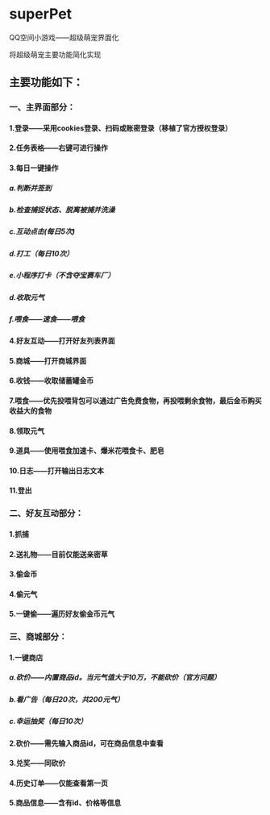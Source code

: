 # superPet
QQ空间小游戏——超级萌宠界面化

将超级萌宠主要功能简化实现
## 主要功能如下：
### 一、主界面部分：
####    1.登录——采用cookies登录、扫码或账密登录（移植了官方授权登录）
####    2.任务表格——右键可进行操作
####    3.每日一键操作
#####        a.判断并签到
#####        b.检查捕捉状态、脱离被捕并洗澡
#####        c.互动点击(每日5次)
#####        d.打工（每日10次）
#####        e.小程序打卡（不含夺宝赛车厂）
#####        d.收取元气
#####        f.喂食——速食——喂食
####    4.好友互动——打开好友列表界面
####    5.商城——打开商城界面
####    6.收钱——收取储蓄罐金币
####    7.喂食——优先投喂背包可以通过广告免费食物，再投喂剩余食物，最后金币购买收益大的食物
####    8.领取元气
####    9.道具——使用喂食加速卡、爆米花喂食卡、肥皂
####    10.日志——打开输出日志文本
####    11.登出
### 二、好友互动部分：
####    1.抓捕
####    2.送礼物——目前仅能送亲密草
####    3.偷金币
####    4.偷元气
####    5.一键偷——遍历好友偷金币元气
### 三、商城部分：
####    1.一键商店
#####        a.砍价——内置商品id。当元气值大于10万，不能砍价（官方问题）
#####        b.看广告（每日20次，共200元气）
#####        c.幸运抽奖（每日10次）
####    2.砍价——需先输入商品id，可在商品信息中查看
####    3.兑奖——同砍价
####    4.历史订单——仅能查看第一页
####    5.商品信息——含有id、价格等信息
